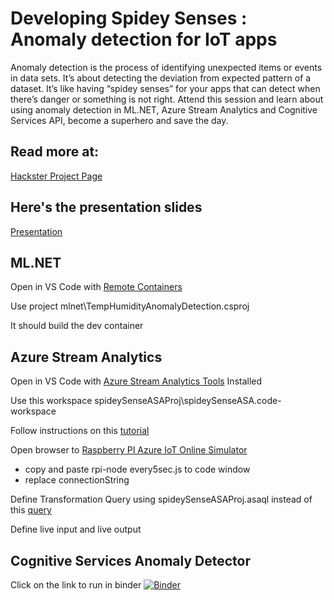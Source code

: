 # Developing Spidey Senses : Anomaly detection for IoT apps

Anomaly detection is the process of identifying unexpected items or events in data sets. It’s about detecting the deviation from expected pattern of a dataset. It’s like having “spidey senses” for your apps that can detect when there’s danger or something is not right. Attend this session and learn about using anomaly detection in ML.NET, Azure Stream Analytics and Cognitive Services API, become a superhero and save the day.

## Read more at:
[Hackster Project Page](https://www.hackster.io/RONDAGDAG/spidey-senses-anomaly-detection-f477e7)

## Here's the presentation slides
[Presentation](SpideySense-Anomaly.pdf)

## ML.NET

Open in VS Code with [Remote Containers](https://marketplace.visualstudio.com/items?itemName=ms-vscode-remote.remote-containers)

Use project
mlnet\TempHumidityAnomalyDetection.csproj

It should build the dev container

## Azure Stream Analytics
Open in VS  Code with [Azure Stream Analytics Tools](https://marketplace.visualstudio.com/items?itemName=ms-bigdatatools.vscode-asa) Installed

Use this workspace
spideySenseASAProj\spideySenseASA.code-workspace

Follow instructions on this [tutorial](https://docs.microsoft.com/en-us/azure/stream-analytics/quick-create-vs-code)

Open browser to [Raspberry PI Azure IoT Online Simulator](https://azure-samples.github.io/raspberry-pi-web-simulator/)
- copy and paste rpi-node every5sec.js to code window
- replace connectionString

Define Transformation Query using spideySenseASAProj.asaql instead of this [query](https://docs.microsoft.com/en-us/azure/stream-analytics/quick-create-vs-code#define-the-transformation-query)

Define live input and live output

## Cognitive Services Anomaly Detector

Click on the link to run in binder
[![Binder](https://mybinder.org/badge_logo.svg)](https://mybinder.org/v2/gh/rondagdag/spideysense-anomaly/master?filepath=AnomalyDetector%2FBatchAnomalyDetectorAPI.ipynb)